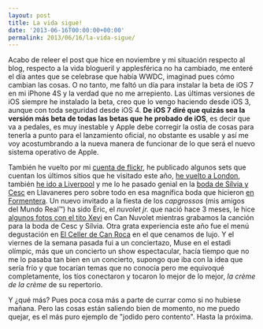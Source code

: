 ```yaml
---
layout: post
title: La vida sigue!
date: '2013-06-16T00:00:00+00:00'
permalink: 2013/06/16/la-vida-sigue/
---
```

Acabo de releer el post que hice en noviembre y mi situación respecto al blog, respecto a la vida blogueril y applesférica no ha cambiado, me enteré el día antes que se celebrase que había WWDC, imaginad pues cómo cambian las cosas. O no tanto, me faltó un día para instalar la beta de iOS 7 en mi iPhone 4S y la verdad que no me arrepiento. Las últimas versiones de iOS siempre he instalado la beta, creo que lo vengo haciendo desde iOS 3, aunque con toda seguridad desde iOS 4. **De iOS 7 diré que quizás sea la versión más beta de todas las betas que he probado de iOS**, es decir que va a pedales, es muy inestable y Apple debe corregir la ostia de cosas para tenerla a punto para el lanzamiento oficial, no obstante es usable y así me voy acostumbrando a la nueva manera de funcionar de lo que será el nuevo sistema operativo de Apple.

También he vuelto por mi [cuenta de flickr](http://www.flickr.com/photos/savior1980/), he publicado algunos sets que cuentan los últimos sitios que he visitado este año, [he vuelto a London](http://www.flickr.com/photos/savior1980/sets/72157633886494320/), también [he ido a Liverpool](http://www.flickr.com/photos/savior1980/sets/72157634157117414/) y me lo he pasado genial en la [boda de Sílvia y Cesc](http://www.flickr.com/photos/savior1980/sets/72157634155706110/) en Llavaneres pero sobre todo en esa magnífica boda que hicieron [en Formentera](http://www.flickr.com/photos/savior1980/sets/72157634015362504/). Un nuevo invitado a la fiesta de los _capgrossos_ (mis amigos del Mundo Real&trade;) ha sido Èric, el _nuvolet jr._ que nació hace 3 meses, le hice [algunos fotos con el tito Xevi](http://www.flickr.com/photos/savior1980/sets/72157634151070837/) en Can Nuvolet mientras grabamos la canción para la boda de Cesc y Sílvia. Otra grata experiencia este año fue el menú degustación en [El Celler de Can Roca](http://www.flickr.com/photos/savior1980/sets/72157634151422929/) en el que cenamos de lujo. Y el viernes de la semana pasada fui a un conciertazo, Muse en el estadi olímpic, más que un concierto un show espectacular, hacía tiempo que no me lo pasaba tan bien en un concierto, supongo que iba con la idea que sería frío y que tocarían temas que no conocía pero me equivoqué completamente, los tíos conectaron y tocaron lo mejor de lo mejor, _la crème de la crème_ de su repertorio.

Y ¿qué más? Pues poca cosa más a parte de currar como si no hubiese mañana. Pero las cosas están saliendo bien de momento, no me puedo quejar, es el más puro ejemplo de "jodido pero contento". Hasta la próxima.
